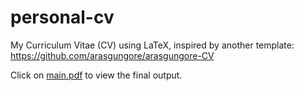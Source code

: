 # personal-cv

My Curriculum Vitae (CV) using LaTeX, inspired by another template: https://github.com/arasgungore/arasgungore-CV

Click on [main.pdf](https://github.com/Shahril-Iskandar/personal-cv/blob/main/main.pdf) to view the final output.
